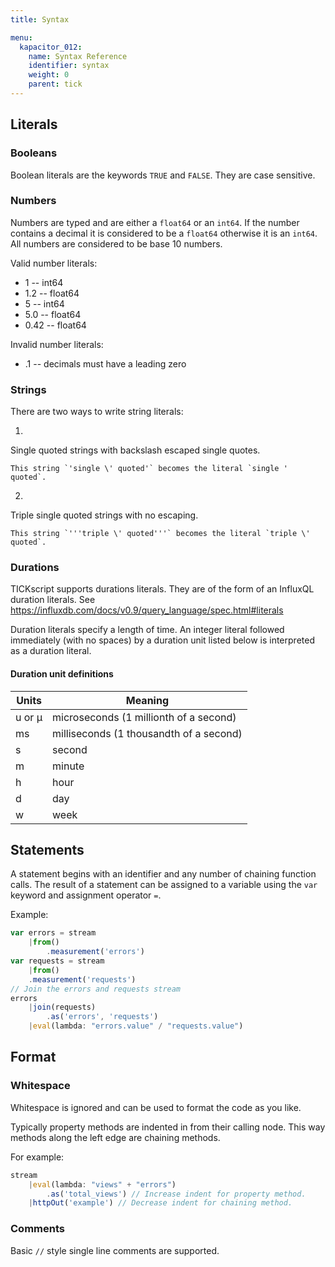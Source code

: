 ```yaml
---
title: Syntax

menu:
  kapacitor_012:
    name: Syntax Reference
    identifier: syntax
    weight: 0
    parent: tick
---
```


Literals
--------

### Booleans

Boolean literals are the keywords `TRUE` and `FALSE`.
They are case sensitive.

### Numbers

Numbers are typed and are either a `float64` or an `int64`.
If the number contains a decimal it is considered to be a `float64` otherwise it is an `int64`.
All numbers are considered to be base 10 numbers.

Valid number literals:

* 1 -- int64
* 1.2 -- float64
* 5 -- int64
* 5.0 -- float64
* 0.42 -- float64

Invalid number literals:

* .1 -- decimals must have a leading zero

### Strings

There are two ways to write string literals:

1.
Single quoted strings with backslash escaped single quotes.

    This string `'single \' quoted'` becomes the literal `single ' quoted`.

2.
Triple single quoted strings with no escaping.

    This string `'''triple \' quoted'''` becomes the literal `triple \' quoted`.

### Durations

TICKscript supports durations literals.
They are of the form of an InfluxQL duration literals.
See https://influxdb.com/docs/v0.9/query_language/spec.html#literals

Duration literals specify a length of time.
An integer literal followed immediately (with no spaces) by a duration unit listed below is interpreted as a duration literal.

#### Duration unit definitions

 Units  | Meaning
--------|-----------------------------------------
 u or µ | microseconds (1 millionth of a second)
 ms     | milliseconds (1 thousandth of a second)
 s      | second
 m      | minute
 h      | hour
 d      | day
 w      | week

Statements
----------

A statement begins with an identifier and any number of chaining function calls.
The result of a statement can be assigned to a variable using the `var` keyword and assignment operator `=`.

Example:

```javascript
var errors = stream
    |from()
        .measurement('errors')
var requests = stream
    |from()
    .measurement('requests')
// Join the errors and requests stream
errors
    |join(requests)
        .as('errors', 'requests')
    |eval(lambda: "errors.value" / "requests.value")
```

Format
------

### Whitespace

Whitespace is ignored and can be used to format the code as you like.

Typically property methods are indented in from their calling node.
This way methods along the left edge are chaining methods.

For example:

```javascript
stream
    |eval(lambda: "views" + "errors")
        .as('total_views') // Increase indent for property method.
    |httpOut('example') // Decrease indent for chaining method.
```

### Comments

 Basic `//` style single line comments are supported.

